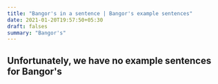 ```yaml
---
title: "Bangor's in a sentence | Bangor's example sentences"
date: 2021-01-20T19:57:50+05:30
draft: falses
summary: "Bangor's"
---
```

## Unfortunately, we have no example sentences for Bangor's                 
